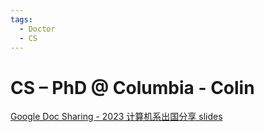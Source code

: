 ```yaml
---
tags:
  - Doctor
  - CS
---
```


# CS – PhD @ Columbia - Colin

[Google Doc Sharing - 2023 计算机系出国分享 slides](https://drive.google.com/file/d/1pIHm55oPpWxQQyCCJ4TFU1tUeJIBrIXz/view?usp=sharing)
